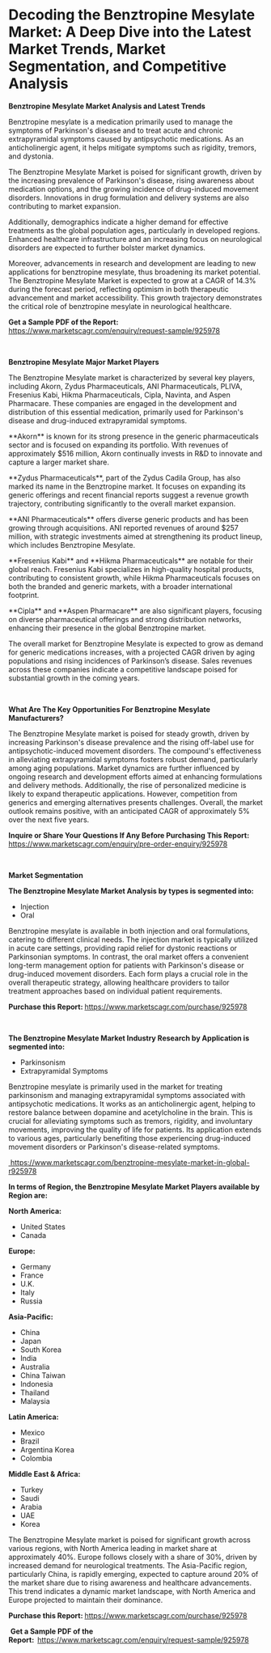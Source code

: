 <p><h1>Decoding the Benztropine Mesylate Market: A Deep Dive into the Latest Market Trends, Market Segmentation, and Competitive Analysis</h1></p><p><strong>Benztropine Mesylate Market Analysis and Latest Trends</strong></p>
<p><p>Benztropine mesylate is a medication primarily used to manage the symptoms of Parkinson's disease and to treat acute and chronic extrapyramidal symptoms caused by antipsychotic medications. As an anticholinergic agent, it helps mitigate symptoms such as rigidity, tremors, and dystonia. </p><p>The Benztropine Mesylate Market is poised for significant growth, driven by the increasing prevalence of Parkinson's disease, rising awareness about medication options, and the growing incidence of drug-induced movement disorders. Innovations in drug formulation and delivery systems are also contributing to market expansion. </p><p>Additionally, demographics indicate a higher demand for effective treatments as the global population ages, particularly in developed regions. Enhanced healthcare infrastructure and an increasing focus on neurological disorders are expected to further bolster market dynamics. </p><p>Moreover, advancements in research and development are leading to new applications for benztropine mesylate, thus broadening its market potential. The Benztropine Mesylate Market is expected to grow at a CAGR of 14.3% during the forecast period, reflecting optimism in both therapeutic advancement and market accessibility. This growth trajectory demonstrates the critical role of benztropine mesylate in neurological healthcare.</p></p>
<p><strong>Get a Sample PDF of the Report:&nbsp;</strong> <a href="https://www.marketscagr.com/enquiry/request-sample/925978?utm_campaign=2953&utm_medium=2&utm_source=Github&utm_content=ia&utm_term=19042025&utm_id=benztropine-mesylate">https://www.marketscagr.com/enquiry/request-sample/925978</a></p>
<p>&nbsp;</p>
<p><strong>Benztropine Mesylate Major Market Players</strong></p>
<p><p>The Benztropine Mesylate market is characterized by several key players, including Akorn, Zydus Pharmaceuticals, ANI Pharmaceuticals, PLIVA, Fresenius Kabi, Hikma Pharmaceuticals, Cipla, Navinta, and Aspen Pharmacare. These companies are engaged in the development and distribution of this essential medication, primarily used for Parkinson's disease and drug-induced extrapyramidal symptoms.</p><p>**Akorn** is known for its strong presence in the generic pharmaceuticals sector and is focused on expanding its portfolio. With revenues of approximately $516 million, Akorn continually invests in R&D to innovate and capture a larger market share.</p><p>**Zydus Pharmaceuticals**, part of the Zydus Cadila Group, has also marked its name in the Benztropine market. It focuses on expanding its generic offerings and recent financial reports suggest a revenue growth trajectory, contributing significantly to the overall market expansion.</p><p>**ANI Pharmaceuticals** offers diverse generic products and has been growing through acquisitions. ANI reported revenues of around $257 million, with strategic investments aimed at strengthening its product lineup, which includes Benztropine Mesylate.</p><p>**Fresenius Kabi** and **Hikma Pharmaceuticals** are notable for their global reach. Fresenius Kabi specializes in high-quality hospital products, contributing to consistent growth, while Hikma Pharmaceuticals focuses on both the branded and generic markets, with a broader international footprint.</p><p>**Cipla** and **Aspen Pharmacare** are also significant players, focusing on diverse pharmaceutical offerings and strong distribution networks, enhancing their presence in the global Benztropine market.</p><p>The overall market for Benztropine Mesylate is expected to grow as demand for generic medications increases, with a projected CAGR driven by aging populations and rising incidences of Parkinson’s disease. Sales revenues across these companies indicate a competitive landscape poised for substantial growth in the coming years.</p></p>
<p>&nbsp;</p>
<p><strong>What Are The Key Opportunities For Benztropine Mesylate Manufacturers?</strong></p>
<p><p>The Benztropine Mesylate market is poised for steady growth, driven by increasing Parkinson's disease prevalence and the rising off-label use for antipsychotic-induced movement disorders. The compound's effectiveness in alleviating extrapyramidal symptoms fosters robust demand, particularly among aging populations. Market dynamics are further influenced by ongoing research and development efforts aimed at enhancing formulations and delivery methods. Additionally, the rise of personalized medicine is likely to expand therapeutic applications. However, competition from generics and emerging alternatives presents challenges. Overall, the market outlook remains positive, with an anticipated CAGR of approximately 5% over the next five years.</p></p>
<p><strong>Inquire or Share Your Questions If Any Before Purchasing This Report:</strong> <a href="https://www.marketscagr.com/enquiry/pre-order-enquiry/925978?utm_campaign=2953&utm_medium=2&utm_source=Github&utm_content=ia&utm_term=19042025&utm_id=benztropine-mesylate">https://www.marketscagr.com/enquiry/pre-order-enquiry/925978</a></p>
<p>&nbsp;</p>
<p><strong>Market Segmentation</strong></p>
<p><strong>The Benztropine Mesylate Market Analysis by types is segmented into:</strong></p>
<p><ul><li>Injection</li><li>Oral</li></ul></p>
<p><p>Benztropine mesylate is available in both injection and oral formulations, catering to different clinical needs. The injection market is typically utilized in acute care settings, providing rapid relief for dystonic reactions or Parkinsonian symptoms. In contrast, the oral market offers a convenient long-term management option for patients with Parkinson's disease or drug-induced movement disorders. Each form plays a crucial role in the overall therapeutic strategy, allowing healthcare providers to tailor treatment approaches based on individual patient requirements.</p></p>
<p><strong>Purchase this Report:&nbsp;</strong><a href="https://www.marketscagr.com/purchase/925978?utm_campaign=2953&utm_medium=2&utm_source=Github&utm_content=ia&utm_term=19042025&utm_id=benztropine-mesylate">https://www.marketscagr.com/purchase/925978</a></p>
<p>&nbsp;</p>
<p><strong>The Benztropine Mesylate Market Industry Research by Application is segmented into:</strong></p>
<p><ul><li>Parkinsonism</li><li>Extrapyramidal Symptoms</li></ul></p>
<p><p>Benztropine mesylate is primarily used in the market for treating parkinsonism and managing extrapyramidal symptoms associated with antipsychotic medications. It works as an anticholinergic agent, helping to restore balance between dopamine and acetylcholine in the brain. This is crucial for alleviating symptoms such as tremors, rigidity, and involuntary movements, improving the quality of life for patients. Its application extends to various ages, particularly benefiting those experiencing drug-induced movement disorders or Parkinson's disease-related symptoms.</p></p>
<p><a href="https://www.marketscagr.com/benztropine-mesylate-market-in-global-r925978?utm_campaign=2953&utm_medium=2&utm_source=Github&utm_content=ia&utm_term=19042025&utm_id=benztropine-mesylate">&nbsp;https://www.marketscagr.com/benztropine-mesylate-market-in-global-r925978</a></p>
<p><strong>In terms of Region, the Benztropine Mesylate Market Players available by Region are:</strong></p>
<p>
    <p> <strong> North America: </strong>
        <ul>
            <li>United States</li>
            <li>Canada</li>
        </ul>
        </p> 
    <p> <strong> Europe: </strong>
        <ul>
            <li>Germany</li>
            <li>France</li>
            <li>U.K.</li>
            <li>Italy</li>
            <li>Russia</li>
        </ul>
        </p> 
    <p> <strong> Asia-Pacific: </strong>
        <ul>
            <li>China</li>
            <li>Japan</li>
            <li>South Korea</li>
            <li>India</li>
            <li>Australia</li>
            <li>China Taiwan</li>
            <li>Indonesia</li>
            <li>Thailand</li>
            <li>Malaysia</li>
        </ul>
        </p> 
    <p> <strong> Latin America: </strong>
        <ul>
            <li>Mexico</li>
            <li>Brazil</li>
            <li>Argentina Korea</li>
            <li>Colombia</li>
        </ul>
        </p> 
    <p> <strong> Middle East & Africa: </strong>
        <ul>
            <li>Turkey</li>
            <li>Saudi</li>
            <li>Arabia</li>
            <li>UAE</li>
            <li>Korea</li>
        </ul>
    </p>
    </p>
<p><p>The Benztropine Mesylate market is poised for significant growth across various regions, with North America leading in market share at approximately 40%. Europe follows closely with a share of 30%, driven by increased demand for neurological treatments. The Asia-Pacific region, particularly China, is rapidly emerging, expected to capture around 20% of the market share due to rising awareness and healthcare advancements. This trend indicates a dynamic market landscape, with North America and Europe projected to maintain their dominance.</p></p>
<p><strong>Purchase this Report: </strong><a href="https://www.marketscagr.com/purchase/925978?utm_campaign=2953&utm_medium=2&utm_source=Github&utm_content=ia&utm_term=19042025&utm_id=benztropine-mesylate">https://www.marketscagr.com/purchase/925978</a></p>
<p>&nbsp;<strong>Get a Sample PDF of the Report:&nbsp;&nbsp;</strong><a href="https://www.marketscagr.com/enquiry/request-sample/925978?utm_campaign=2953&utm_medium=2&utm_source=Github&utm_content=ia&utm_term=19042025&utm_id=benztropine-mesylate">https://www.marketscagr.com/enquiry/request-sample/925978</a></p>
<p><strong></strong></p>
<p><p></p><p></p><p></p></p>